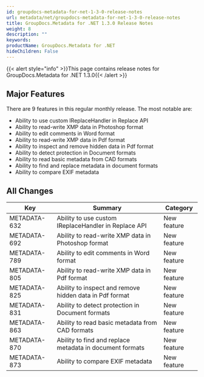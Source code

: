 ```yaml
---
id: groupdocs-metadata-for-net-1-3-0-release-notes
url: metadata/net/groupdocs-metadata-for-net-1-3-0-release-notes
title: GroupDocs.Metadata for .NET 1.3.0 Release Notes
weight: 8
description: ""
keywords: 
productName: GroupDocs.Metadata for .NET
hideChildren: False
---
```

{{< alert style="info" >}}This page contains release notes for GroupDocs.Metadata for .NET 1.3.0{{< /alert >}}

## Major Features

There are 9 features in this regular monthly release. The most notable are:

*   Ability to use custom IReplaceHandler in Replace API
*   Ability to read-write XMP data in Photoshop format
*   Ability to edit comments in Word format
*   Ability to read-write XMP data in Pdf format
*   Ability to inspect and remove hidden data in Pdf format
*   Ability to detect protection in Document formats
*   Ability to read basic metadata from CAD formats
*   Ability to find and replace metadata in document formats
*   Ability to compare EXIF metadata

## All Changes

| Key | Summary | Category |
| --- | --- | --- |
| METADATA-632 | Ability to use custom IReplaceHandler in Replace API | New feature |
| METADATA-692 | Ability to read-write XMP data in Photoshop format | New feature |
| METADATA-789 | Ability to edit comments in Word format | New feature |
| METADATA-805 | Ability to read-write XMP data in Pdf format | New feature |
| METADATA-825 | Ability to inspect and remove hidden data in Pdf format | New feature |
| METADATA-831 | Ability to detect protection in Document formats | New feature |
| METADATA-863 | Ability to read basic metadata from CAD formats | New feature |
| METADATA-870 | Ability to find and replace metadata in document formats | New feature |
| METADATA-873 | Ability to compare EXIF metadata | New feature |
